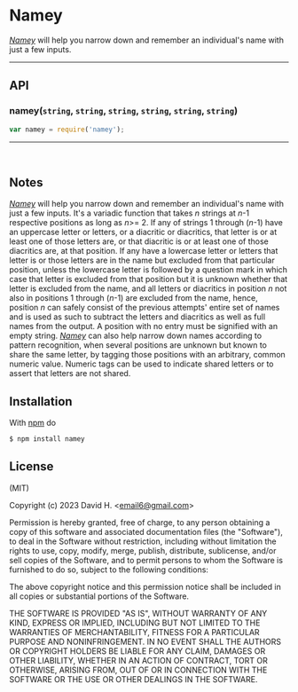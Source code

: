 # Namey
[_Namey_](https://www.npmjs.com/package/namey) will help you narrow down and remember an individual's name with just a few inputs.

_________________________

## API
### namey(`string`, `string`, `string`, `string`, `string`, `string`)
```js
var namey = require('namey');
```
_________________________
&nbsp;
## Notes
[_Namey_](https://www.npmjs.com/package/namey) will help you narrow down and remember an individual's name with just a few inputs. It's a variadic function that takes _n_ strings at _n_-1 respective positions as long as _n_>= 2. If any of strings 1 through (_n_-1) have an uppercase letter or letters, or a diacritic or diacritics, that letter is or at least one of those letters are, or that diacritic is or at least one of those diacritics are, at that position. If any have a lowercase letter or letters that letter is or those letters are in the name but excluded from that particular position, unless the lowercase letter is followed by a question mark in which case that letter is excluded from that position but it is unknown whether that letter is excluded from the name, and all letters or diacritics in position _n_ not also in positions 1 through (_n_-1) are excluded from the name, hence, position _n_ can safely consist of the previous attempts' entire set of names and is used as such to subtract the letters and diacritics as well as full names from the output. A position with no entry must be signified with an empty string. [_Namey_](https://www.npmjs.com/package/namey) can also help narrow down names according to pattern recognition, when several positions are unknown but known to share the same letter, by tagging those positions with an arbitrary, common numeric value. Numeric tags can be used to indicate shared letters or to assert that letters are not shared.


## Installation
With [npm](http://npmjs.org) do
```bash
$ npm install namey
```

## License
(MIT)

Copyright (c) 2023 David H. &lt;email6@gmail.com&gt;

Permission is hereby granted, free of charge, to any person obtaining a copy of this software and associated documentation files (the "Software"), to deal in the Software without restriction, including without limitation the rights to use, copy, modify, merge, publish, distribute, sublicense, and/or sell copies of the Software, and to permit persons to whom the Software is furnished to do so, subject to the following conditions:

The above copyright notice and this permission notice shall be included in all copies or substantial portions of the Software.

THE SOFTWARE IS PROVIDED "AS IS", WITHOUT WARRANTY OF ANY KIND, EXPRESS OR IMPLIED, INCLUDING BUT NOT LIMITED TO THE WARRANTIES OF MERCHANTABILITY, FITNESS FOR A PARTICULAR PURPOSE AND NONINFRINGEMENT. IN NO EVENT SHALL THE AUTHORS OR COPYRIGHT HOLDERS BE LIABLE FOR ANY CLAIM, DAMAGES OR OTHER LIABILITY, WHETHER IN AN ACTION OF CONTRACT, TORT OR OTHERWISE, ARISING FROM, OUT OF OR IN CONNECTION WITH THE SOFTWARE OR THE USE OR OTHER DEALINGS IN THE SOFTWARE.
